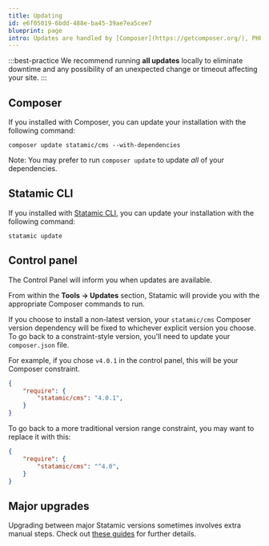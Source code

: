 ```yaml
---
title: Updating
id: e6f05019-6bdd-488e-ba45-39ae7ea5cee7
blueprint: page
intro: Updates are handled by [Composer](https://getcomposer.org/), PHP's dependency manager. We recommend running all updates locally (not on production) via the command line.
---
```


:::best-practice
We recommend running **all updates** locally to eliminate downtime and any possibility of an unexpected change or timeout affecting your site.
:::
## Composer

If you installed with Composer, you can update your installation with the following command:
```
composer update statamic/cms --with-dependencies
```
 Note: You may prefer to run `composer update` to update _all_ of your dependencies.

 ## Statamic CLI

If you installed with [Statamic CLI](/cli), you can update your installation with the following command:
```
statamic update
```

## Control panel

The Control Panel will inform you when updates are available.

From within the **Tools &rarr; Updates** section, Statamic will provide you with the appropriate Composer commands to run.

If you choose to install a non-latest version, your `statamic/cms`  Composer version dependency will be fixed to whichever explicit version you choose. To go back to a constraint-style version, you'll need to update your `composer.json` file.

For example, if you chose `v4.0.1` in the control panel, this will be your Composer constraint.

```json
{
    "require": {
        "statamic/cms": "4.0.1",
    }
}
```

To go back to a more traditional version range constraint, you may want to replace it with this:

```json
{
    "require": {
        "statamic/cms": "^4.0",
    }
}
```

## Major upgrades

Upgrading between major Statamic versions sometimes involves extra manual steps. Check out [these guides](/upgrade-guide) for further details.

